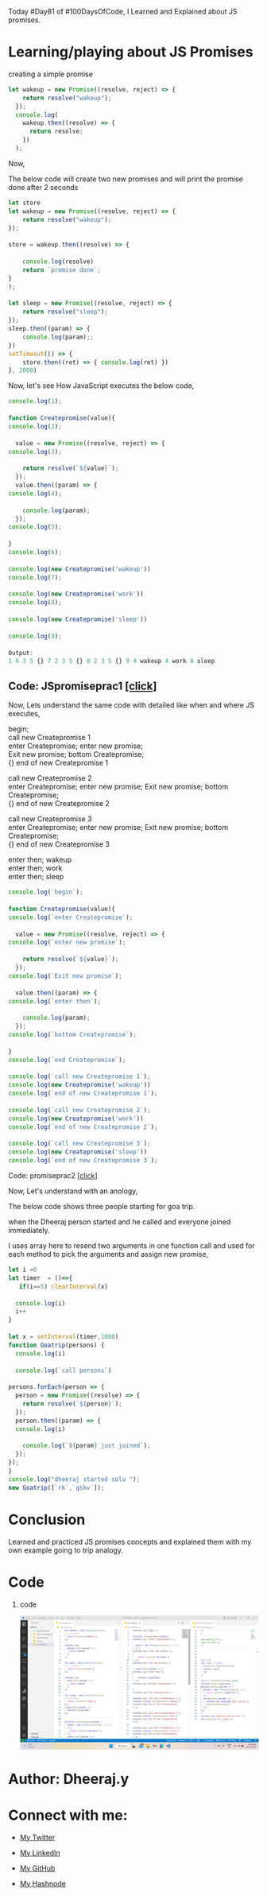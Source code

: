 Today #Day81 of #100DaysOfCode, I Learned and Explained about JS promises.

# Learning/playing about JS Promises

creating a simple promise

```javascript
let wakeup = new Promise((resolve, reject) => {
    return resolve("wakeup");
  });
  console.log(
    wakeup.then((resolve) => {
      return resolve;
    })
  );
```

Now,

The below code will create two new promises and will print the promise done after 2 seconds

```javascript
let store
let wakeup = new Promise((resolve, reject) => {
    return resolve("wakeup");
});

store = wakeup.then((resolve) => {

    console.log(resolve)
    return `promise done`;
}
);

let sleep = new Promise((resolve, reject) => {
    return resolve("sleep");
});
sleep.then((param) => {
    console.log(param);;
})
setTimeout(() => {
    store.then((ret) => { console.log(ret) })
}, 2000)
```

Now, let's see How JavaScript executes the below code,

```javascript
console.log(1);

function Createpromise(value){
console.log(2);

  value = new Promise((resolve, reject) => {
console.log(3);

    return resolve(`${value}`);
  });
  value.then((param) => {
console.log(4);

    console.log(param);
  });
console.log(5);

}
console.log(6);

console.log(new Createpromise('wakeup'))
console.log(7);

console.log(new Createpromise('work'))
console.log(8);

console.log(new Createpromise('sleep'))

console.log(9);

Output:
1 6 3 5 {} 7 2 3 5 {} 8 2 3 5 {} 9 4 wakeup 4 work 4 sleep
```

## Code: JSpromiseprac1 [\[click\]](https://www.sololearn.com/compiler-playground/WLnlaDiVVnyW)

Now, Lets understand the same code with detailed like when and where JS executes,

begin;  
call new Createpromise 1  
enter Createpromise; enter new promise;  
Exit new promise; bottom Createpromise;  
{} end of new Createpromise 1

call new Createpromise 2  
enter Createpromise; enter new promise; Exit new promise; bottom Createpromise;  
{} end of new Createpromise 2

call new Createpromise 3  
enter Createpromise; enter new promise; Exit new promise; bottom Createpromise;  
{} end of new Createpromise 3

enter then; wakeup  
enter then; work  
enter then; sleep

```javascript
console.log(`begin`);

function Createpromise(value){
console.log(`enter Createpromise`);

  value = new Promise((resolve, reject) => {
console.log(`enter new promise`);

    return resolve(`${value}`);
  });
console.log(`Exit new promise`);
  
  value.then((param) => {
console.log(`enter then`);

    console.log(param);
  });
console.log(`bottom Createpromise`);

}
console.log(`end Createpromise`);

console.log(`call new Createpromise 1`);
console.log(new Createpromise('wakeup'))
console.log(`end of new Createpromise 1`);

console.log(`call new Createpromise 2`);
console.log(new Createpromise('work'))
console.log(`end of new Createpromise 2`);

console.log(`call new Createpromise 3`);
console.log(new Createpromise('sleep'))
console.log(`end of new Createpromise 3`);
```

Code: promiseprac2 [\[click\]](https://www.sololearn.com/compiler-playground/WJOqEYkANrd0)

Now, Let's understand with an anology,

The below code shows three people starting for goa trip.

when the Dheeraj person started and he called and everyone joined immediately.

I uses array here to resend two arguments in one function call and used for each method to pick the arguments and assign new promise,

```javascript
let i =0
let timer  = ()=>{
   if(i==5) clearInterval(x)

  console.log(i)
  i++
}

let x = setInterval(timer,1000)
function Goatrip(persons) {
  console.log(i)

  console.log(`call persons`)

persons.forEach(person => {
  person = new Promise((resolve) => {
    return resolve(`${person}`);
  });
  person.then((param) => {
  console.log(i)

    console.log(`${param} just joined`);
  });
});
}
console.log("dheeraj started solo ");
new Goatrip([`rk`,`gskv`]);
```

# Conclusion

Learned and practiced JS promises concepts and explained them with my own example going to trip analogy.

# Code

1. code
    
    ![Alt text](1.%20day81%20code.png)
    

# Author: Dheeraj.y

# Connect with me:

* [My Twitter](https://twitter.com/yssdheeraj)
    
* [My LinkedIn](https://www.linkedin.com/in/dheerajy1/)
    
* [My GitHub](https://github.com/dheerajy1)
    
* [My Hashnode](https://dheerajy1.hashnode.dev/)